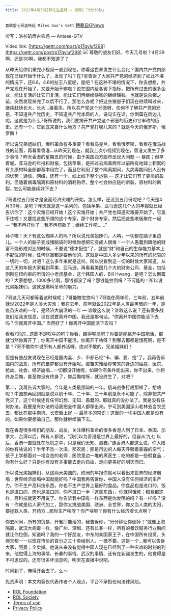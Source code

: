 ```yaml
---
title: 2022年4月30日郭先生盖特 — 视频1「9分30秒」
---
```

`喜联盟七哥盖特组 Miles Guo’s Gett` [轉載自GNews](https://gnews.org/zh-hans/2446857/)

听写：洛杉矶盘古农场 — Antsee-GTV
 
Video link: [https://gettr.com/post/p17qvluf298](https://gettr.com/post/p17qvluf298)
 ![](https://assets.gnews.org/wp-content/uploads/2022/05/6A933409-453F-400F-A074-3D11859ACD9F.jpeg) 
尊敬的战友们好。今天几号啦？4月29啊，还是30啊，我都不知道了？
 
从昨天给你们录完小视频一直到现在，你看这世界发生什么变化？国内共产党内部现在已经开始干什么了，发现了吗？在7哥告诉了大家共产党的经济到了如此不堪的情况下，还6.8，4.6的扯王八蛋呢，是吧？在这种不堪的情况下，你去想想，共产党现在开始了，又要开始干嘛啦？说在国内给各省下指标，把所有过去的很多企业，能让复活的让它们复活，能让它们再继续赚钱的继续赚钱。也就是说杀猪之前，突然发现杀完了以后不行了。那怎么办呢？把这些猪崽子们现在继续叫过来，继续赶快长大，长大…接着杀。所以共产党这个邪恶呀，任何不了解共产党的邪恶，不知道共产党历史，不知道共产党本质的人，说句实在话，你倒霉在后边儿呢。这就是为什么7哥所说的，我们要揭开共产党这个邪恶的历史和它串改的历史。还有一个，它到底来自什么地方？共产党打哪儿来的？就是今天的俄罗斯，俄罗斯！
 
所以说兄弟姐妹们，爆料革命有多重要？看看乌克兰，看看俄罗斯，看看在俄乌战线的前面，再看看香港…从昨天到现在，就我上次小视频到现在，香港又发生了多少事情？昨天香港的星期五的时候，由于美国西方股市出现大问题 — 暴跌；但早着呢。亚马逊的年报和财报，包括苹果，是把过去病毒两年以前所有地球上积累的有关原材料全部都基本用完了，而且它利用了整个隔离期间，大病毒期间别人没有的优势：通信、网络，还有一个，线上线下整个运输 — 这才让它们有了更高的盈利。但随着病毒隔离和原材料的消耗殆尽，整个社会供应链的断裂，原材料的断裂…怎么可能继续好下去？
 
7哥说过五月份才是全面经济灾难的开始。怎么样，还没到五月份呢吧？今天是4月30号，是吧？昨天就是这一系列的，包括苹果、亚马逊这几个大的年报就已经告诉你了：这个灾难已经开始！这个灾难开始；共产党也知道灾难要开始了，它盖不住啦！又要找这些所谓的这个专家，那个财务专家，然后把这些老板聚在一起 — “我不再打你了；我不再罚款了；继续工作吧……”
 
孙子唉！天下有这么糊弄人的吗？所以说兄弟姐妹们，人呐，一切都在脑子里边儿。一个人的脑子变成猪脑袋的时候你想把它变成人很难！一个人愚蠢到跟他的财富不能形成对比的时候，不要说“德才配位”了，就是“财”和自己的生存能力基本上不配位的时候，任何财富都是要他命的。这就是中国人多少年以来的所有的悲哀的一切的一切，对吧？这么多年来就是这样。所以说看到这一切的时候大家知道，从这几天的年报大家看到苹果、亚马逊，再看看美国几个大的财务公司、基金，包括刚刚在纽约审的所谓的小老虎基金，这个韩国人的，Bill Hwang，是吧？怎么倒霉的？大家想想，1000多亿啊，那钱都没了吗？那钱能拉倒吗？不可能的！所以说兄弟姐妹们，这就是爆料革命的魅力。
 
7哥这几天可都等着这时候呢；7哥能瞎忽悠吗？7哥能在两年前，三年前，五年前就说2022年是人类大灾难；我在去年、前年就说2022年是人类最黑暗的一年，是疫苗灾难的一年，是经济大崩溃的一年 — 谁敢这么说？谁敢这么说？还有很多战友们给我发信息，现在说要离开中国。我还是那句话，“你离开中国你能活下去吗？你就离开中国。” 当然好了！你离开中国能活下去吗？
 
看看7哥的…这脚不是吹牛的吧？你看，踢得够高吧？你要是能离开中国能活，那就当然你离开了；你离开中国不能活，你离开干啥呀？到哪去那都是饿死啊，是不是？7哥不敢吹牛说所有人都养活呀，绝对不敢的，兄弟姐妹们！
 
但是有些战友说现在已经是国内县、乡、市都已经“卡、骗、要、抢”了。我再告诉国内的战友，所有的噩梦都没有开始呢。疫苗灾难给你带来的身边的癌症、医院、抢劫、社会、经济崩塌…一切都没开始呢，如果你有条件能出来，你不出来，你将终身后悔，甚至你没有终身了，你后悔啥呀，就没终生了，对吧？
 
第二，我再告诉大家的，今年是人类最黑暗的一年。俄乌战争打成那样了，想啥呢？中国想再回到就是说以前十年、二十年、三十年前是永不可能了，除非把共产党灭了。这个时候还有任何幻想、无知、愚蠢的…那就真的没办法了。我是没有任何办法，我要是有办法的话我把全中国人都移出来。宁可到美国深山老林去当农民去，都比在那中南坑、长安街上好 — 最基本的常识！这里的一切中国人都是没有的。如果你要想骗自己，那你就继续骗下去。
 
现在香港很多咱们的朋友、战友，关注爆料革命的很多香港人到了日本、泰国、加拿大、台湾以后，所有人都说，“我们以为香港是世界上最好的，但自从‘九七’以后，香港一直就处在危机之中，只是我们无知、愚蠢。”连香港人都这么说，你大陆的你有啥说的？半年不洗一次澡，那农民；那是市边的人每天呼吸着雾霾的空气；孩子上学都面对一堆变态的老师；医院里边一堆的黑医生；吃的都是一些假食品…你有什么好？只是你有没有本事能去走向自由，走向更美好的明天而已。
 
所以说兄弟姐妹们，从这两天美国的，欧洲的年报你就可以看出来世界的经济崩塌；世界经济崩塌中国就能好吗？中国我再告诉你，中国人没有任何经济的生产力。你不生产高科技东西，你也不生产世界上最好的食品。你食品也是进口的，饭也是进口的，肉也是进口的，你不进口一半「这些东西」，你就得饿死；粮食都这样，高科技就更不用说了。你告诉我中国有一样东西是你发明的吗？有一样吗？没有！你就是给人家代加工，那你又挑战美国、欧洲、全世界，你又当人类的太阳，要拯救人类，开药方…那你生产啥呀？你产啥呀？你有什么经济增长点啊？
 
你去问问，所有的贸易，开餐厅能活的，我告诉你，“分分钟让你倒掉！”就像上海隔离，武汉大病毒一样，像广州、深圳、还有长春一样，所有的餐饮服务行业瞬间就让你拉倒，知道吗？我的一个好朋友，中东的某国家王子，在中国所有投资，头两天都一一以现在市价的百分之三十卖给别人，一概不要。这是一个…我可以告诉大家，阿曼；全卖掉。他说从来没有觉得中国人现在已经到了一种灾难的时刻的到来，他觉得上海的事情、长春的事情、武汉的事情、还有在新疆发生的，他觉得是不可思议的。还有很多坏消息呢，明天在直播中说吧。
 
时间到了，俺得开会去了。么～

免责声明：本文内容仅代表作者个人观点，平台不承担任何法律风险。
  
- [ROL Foundation](https://rolfoundation.org/)
- [ROL Society](https://rolsociety.org/)
- [Terms of use](https://gnews.org/terms-of-use-3/)
- [Privacy Policy](https://gnews.org/privacy-policy/)
